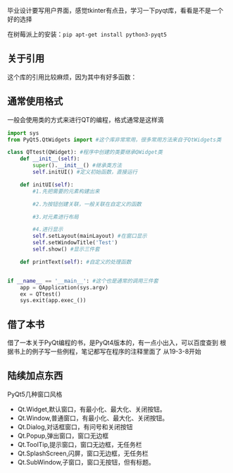 毕业设计要写用户界面，感觉tkinter有点丑，学习一下pyqt库，看看是不是一个好的选择

在树莓派上的安装：`pip apt-get install python3-pyqt5`

## 关于引用
这个库的引用比较麻烦，因为其中有好多函数：

## 通常使用格式
一般会使用类的方式来进行QT的编程，格式通常是这样滴
```python
import sys
from PyQt5.QtWidgets import #这个库非常常用，很多常用方法来自于QtWidgets类

class QTtest(QWidget): #程序中创建的类要继承QWidget类
    def __init__(self):
        super().__init__() #继承类方法
        self.initUI() #定义初始函数，直接运行

    def initUI(self):
        #1.先把需要的元素构建出来

        #2.为按钮创建关联，一般关联在自定义的函数

        #3.对元素进行布局

        #4.进行显示
        self.setLayout(mainLayout) #在窗口显示
        self.setWindowTitle('Test')
        self.show() #显示三件套

    def printText(self): #自定义的处理函数


if __name__ == '__main__': #这个也是通常的调用三件套
    app = QApplication(sys.argv)
    ex = QTtest()
    sys.exit(app.exec_())

```

## 借了本书
借了一本关于PyQt编程的书，是PyQt4版本的，有一点小出入，可以百度查到
根据书上的例子写一些例程，笔记都写在程序的注释里面了
从19-3-8开始

## 陆续加点东西

PyQt5几种窗口风格
- Qt.Widget,默认窗口，有最小化、最大化、关闭按钮。
- Qt.Window,普通窗口，有最小化、最大化、关闭按钮。
- Qt.Dialog,对话框窗口，有问号和关闭按钮
- Qt.Popup,弹出窗口，窗口无边框
- Qt.ToolTip,提示窗口，窗口无边框，无任务栏
- Qt.SplashScreen,闪屏，窗口无边框，无任务栏
- Qt.SubWindow,子窗口，窗口无按钮，但有标题。
